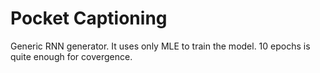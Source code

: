 # Pocket Captioning

Generic RNN generator. It uses only MLE to train the model. 10 epochs is quite enough for covergence.
